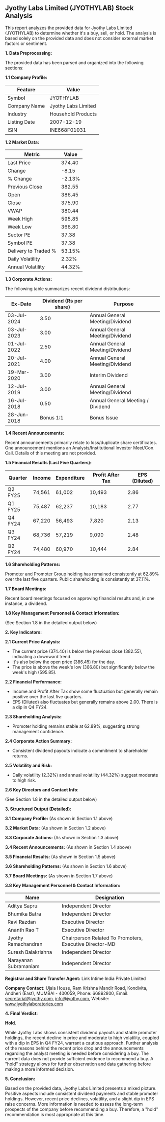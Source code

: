 ## Jyothy Labs Limited (JYOTHYLAB) Stock Analysis

This report analyzes the provided data for Jyothy Labs Limited (JYOTHYLAB) to determine whether it's a buy, sell, or hold.  The analysis is based solely on the provided data and does not consider external market factors or sentiment.

**1. Data Preprocessing:**

The provided data has been parsed and organized into the following sections:

**1.1 Company Profile:**

| Feature          | Value                     |
|-----------------|--------------------------|
| Symbol           | JYOTHYLAB                 |
| Company Name     | Jyothy Labs Limited       |
| Industry         | Household Products         |
| Listing Date     | 2007-12-19                |
| ISIN             | INE668F01031              |


**1.2 Market Data:**

| Metric                | Value     |
|-----------------------|------------|
| Last Price            | 374.40     |
| Change                | -8.15      |
| % Change              | -2.13%     |
| Previous Close        | 382.55     |
| Open                  | 386.45     |
| Close                 | 375.90     |
| VWAP                  | 380.44     |
| Week High             | 595.85     |
| Week Low              | 366.80     |
| Sector PE             | 37.38     |
| Symbol PE             | 37.38     |
| Delivery to Traded % | 53.15%    |
| Daily Volatility      | 2.32%     |
| Annual Volatility     | 44.32%    |


**1.3 Corporate Actions:**

The following table summarizes recent dividend distributions:

| Ex-Date      | Dividend (Rs per share) | Purpose                                      |
|--------------|--------------------------|----------------------------------------------|
| 03-Jul-2024  | 3.50                      | Annual General Meeting/Dividend               |
| 03-Jul-2023  | 3.00                      | Annual General Meeting/Dividend               |
| 01-Jul-2022  | 2.50                      | Annual General Meeting/Dividend               |
| 20-Jul-2021  | 4.00                      | Annual General Meeting/Dividend               |
| 19-Mar-2020  | 3.00                      | Interim Dividend                             |
| 12-Jul-2019  | 3.00                      | Annual General Meeting/Dividend               |
| 16-Jul-2018  | 0.50                      | Annual General Meeting / Dividend             |
| 28-Jun-2018  | Bonus 1:1                  | Bonus Issue                                  |


**1.4 Recent Announcements:**

Recent announcements primarily relate to loss/duplicate share certificates.  One announcement mentions an Analysts/Institutional Investor Meet/Con. Call.  Details of this meeting are not provided.

**1.5 Financial Results (Last Five Quarters):**

| Quarter      | Income     | Expenditure | Profit After Tax | EPS (Diluted) |
|--------------|------------|-------------|-----------------|---------------|
| Q2 FY25      | 74,561     | 61,002      | 10,493          | 2.86          |
| Q1 FY25      | 75,487     | 62,237      | 10,183          | 2.77          |
| Q4 FY24      | 67,220     | 56,493      | 7,820           | 2.13          |
| Q3 FY24      | 68,736     | 57,219      | 9,090           | 2.48          |
| Q2 FY24      | 74,480     | 60,970      | 10,444          | 2.84          |


**1.6 Shareholding Patterns:**

Promoter and Promoter Group holding has remained consistently at 62.89% over the last five quarters. Public shareholding is consistently at 37.11%.


**1.7 Board Meetings:**

Recent board meetings focused on approving financial results and, in one instance, a dividend.


**1.8 Key Management Personnel & Contact Information:**

(See Section 1.8 in the detailed output below)


**2. Key Indicators:**

**2.1 Current Price Analysis:**

* The current price (374.40) is below the previous close (382.55), indicating a downward trend.
* It's also below the open price (386.45) for the day.
* The price is above the week's low (366.80) but significantly below the week's high (595.85).

**2.2 Financial Performance:**

* Income and Profit After Tax show some fluctuation but generally remain positive over the last five quarters.
* EPS (Diluted) also fluctuates but generally remains above 2.00.  There is a dip in Q4 FY24.

**2.3 Shareholding Analysis:**

* Promoter holding remains stable at 62.89%, suggesting strong management confidence.

**2.4 Corporate Action Summary:**

* Consistent dividend payouts indicate a commitment to shareholder returns.

**2.5 Volatility and Risk:**

* Daily volatility (2.32%) and annual volatility (44.32%) suggest moderate to high risk.

**2.6 Key Directors and Contact Info:**

(See Section 1.8 in the detailed output below)


**3. Structured Output (Detailed):**

**3.1 Company Profile:**  (As shown in Section 1.1 above)

**3.2 Market Data:** (As shown in Section 1.2 above)

**3.3 Corporate Actions:** (As shown in Section 1.3 above)

**3.4 Recent Announcements:** (As shown in Section 1.4 above)

**3.5 Financial Results:** (As shown in Section 1.5 above)

**3.6 Shareholding Patterns:** (As shown in Section 1.6 above)

**3.7 Board Meetings:** (As shown in Section 1.7 above)

**3.8 Key Management Personnel & Contact Information:**

| Name                     | Designation                                      |
|--------------------------|-------------------------------------------------|
| Aditya Sapru             | Independent Director                             |
| Bhumika Batra            | Independent Director                             |
| Ravi Razdan              | Executive Director                               |
| Ananth Rao T             | Executive Director                               |
| Jyothy Ramachandran      | Chairperson Related To Promoters, Executive Director-MD |
| Suresh Balakrishna       | Independent Director                             |
| Narayanan Subramaniam    | Independent Director                             |


**Registrar and Share Transfer Agent:** Link Intime India Private Limited

**Company Contact:** Ujala House, Ram Krishna Mandir Road, Kondivita, Andheri (East), MUMBAI - 400059, Phone: 66892800, Email: secretarial@jyothy.com, info@jyothy.com, Website: www.jyothylaboratories.com


**4. Final Verdict:**

**Hold.**

While Jyothy Labs shows consistent dividend payouts and stable promoter holdings, the recent decline in price and moderate to high volatility, coupled with a dip in EPS in Q4 FY24, warrant a cautious approach.  Further analysis of the reasons behind the recent price drop and the announcements regarding the analyst meeting is needed before considering a buy.  The current data does not provide sufficient evidence to recommend a buy.  A "hold" strategy allows for further observation and data gathering before making a more informed decision.


**5. Conclusion:**

Based on the provided data, Jyothy Labs Limited presents a mixed picture.  Positive aspects include consistent dividend payments and stable promoter holdings. However, recent price declines, volatility, and a slight dip in EPS raise concerns.  More information is needed to assess the long-term prospects of the company before recommending a buy.  Therefore, a "hold" recommendation is most appropriate at this time.
